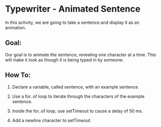 
# Typewriter - Animated Sentence

In this activity, we are going to take a sentence and display it as an animation.

## Goal:

Our goal is to animate the sentence, revealing one character at a time. This will make it look as though it is being typed in by someone.

## How To:

  1. Declare a variable, called sentence, with an example sentence.

  2. Use a for..of loop to iterate through the characters of the example sentence.

  3. Inside the for..of loop, use setTimeout to cause a delay of 50 ms.

  4. Add a newline character to setTimeout.